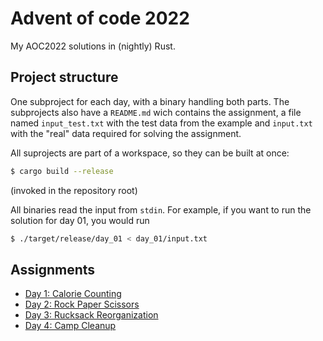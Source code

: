 # Advent of code 2022

My AOC2022 solutions in (nightly) Rust.

## Project structure

One subproject for each day, with a binary handling both parts. The subprojects also have a `README.md` wich contains the assignment, a file named `input_test.txt` with the test data from the example and `input.txt` with the "real" data required for solving the assignment.

All suprojects are part of a workspace, so they can be built at once: 

~~~bash
$ cargo build --release
~~~

(invoked in the repository root)

All binaries read the input from `stdin`. For example, if you want to run the solution for day 01, you would run

~~~bash
$ ./target/release/day_01 < day_01/input.txt
~~~

## Assignments

* [Day 1: Calorie Counting](day_01)
* [Day 2: Rock Paper Scissors](day_02)
* [Day 3: Rucksack Reorganization](day_03)
* [Day 4: Camp Cleanup](day_04)
